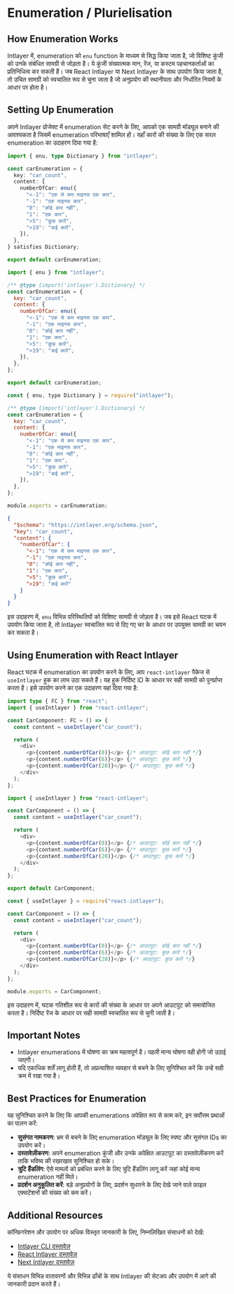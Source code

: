 # Enumeration / Plurielisation

## How Enumeration Works

Intlayer में, enumeration को `enu` function के माध्यम से सिद्ध किया जाता है, जो विशिष्ट कुंजी को उनके संबंधित सामग्री से जोड़ता है। ये कुंजी संख्यात्मक मान, रेंज, या कस्टम पहचानकर्ताओं का प्रतिनिधित्व कर सकती हैं। जब React Intlayer या Next Intlayer के साथ उपयोग किया जाता है, तो उचित सामग्री को स्वचालित रूप से चुना जाता है जो अनुप्रयोग की स्थानीयता और निर्धारित नियमों के आधार पर होता है।

## Setting Up Enumeration

अपने Intlayer प्रोजेक्ट में enumeration सेट करने के लिए, आपको एक सामग्री मॉड्यूल बनाने की आवश्यकता है जिसमें enumeration परिभाषाएँ शामिल हों। यहाँ कारों की संख्या के लिए एक सरल enumeration का उदाहरण दिया गया है:

```typescript fileName="**/*.content.ts" contentDeclarationFormat="typescript"
import { enu, type Dictionary } from "intlayer";

const carEnumeration = {
  key: "car_count",
  content: {
    numberOfCar: enu({
      "<-1": "एक से कम माइनस एक कार",
      "-1": "एक माइनस कार",
      "0": "कोई कार नहीं",
      "1": "एक कार",
      ">5": "कुछ कारें",
      ">19": "कई कारें",
    }),
  },
} satisfies Dictionary;

export default carEnumeration;
```

```javascript fileName="**/*.content.mjs" contentDeclarationFormat="esm"
import { enu } from "intlayer";

/** @type {import('intlayer').Dictionary} */
const carEnumeration = {
  key: "car_count",
  content: {
    numberOfCar: enu({
      "<-1": "एक से कम माइनस एक कार",
      "-1": "एक माइनस कार",
      "0": "कोई कार नहीं",
      "1": "एक कार",
      ">5": "कुछ कारें",
      ">19": "कई कारें",
    }),
  },
};

export default carEnumeration;
```

```javascript fileName="**/*.content.cjs" contentDeclarationFormat="commonjs"
const { enu, type Dictionary } = require("intlayer");

/** @type {import('intlayer').Dictionary} */
const carEnumeration = {
  key: "car_count",
  content: {
    numberOfCar: enu({
      "<-1": "एक से कम माइनस एक कार",
      "-1": "एक माइनस कार",
      "0": "कोई कार नहीं",
      "1": "एक कार",
      ">5": "कुछ कारें",
      ">19": "कई कारें",
    }),
  },
};

module.exports = carEnumeration;
```

```json fileName="**/*.content.json" contentDeclarationFormat="json"
{
  "$schema": "https://intlayer.org/schema.json",
  "key": "car_count",
  "content": {
    "numberOfCar": {
      "<-1": "एक से कम माइनस एक कार",
      "-1": "एक माइनस कार",
      "0": "कोई कार नहीं",
      "1": "एक कार",
      ">5": "कुछ कारें",
      ">19": "कई कारें"
    }
  }
}
```

इस उदाहरण में, `enu` विभिन्न परिस्थितियों को विशिष्ट सामग्री से जोड़ता है। जब इसे React घटक में उपयोग किया जाता है, तो Intlayer स्वचालित रूप से दिए गए चर के आधार पर उपयुक्त सामग्री का चयन कर सकता है।

## Using Enumeration with React Intlayer

React घटक में enumeration का उपयोग करने के लिए, आप `react-intlayer` पैकेज से `useIntlayer` हुक का लाभ उठा सकते हैं। यह हुक निर्दिष्ट ID के आधार पर सही सामग्री को पुनर्प्राप्त करता है। इसे उपयोग करने का एक उदाहरण यहां दिया गया है:

```typescript fileName="**/*.tsx" codeFormat="typescript"
import type { FC } from "react";
import { useIntlayer } from "react-intlayer";

const CarComponent: FC = () => {
  const content = useIntlayer("car_count");

  return (
    <div>
      <p>{content.numberOfCar(0)}</p> {/* आउटपुट: कोई कार नहीं */}
      <p>{content.numberOfCar(6)}</p> {/* आउटपुट: कुछ कारें */}
      <p>{content.numberOfCar(20)}</p> {/* आउटपुट: कुछ कारें */}
    </div>
  );
};
```

```javascript fileName="**/*.mjx" codeFormat="esm"
import { useIntlayer } from "react-intlayer";

const CarComponent = () => {
  const content = useIntlayer("car_count");

  return (
    <div>
      <p>{content.numberOfCar(0)}</p> {/* आउटपुट: कोई कार नहीं */}
      <p>{content.numberOfCar(6)}</p> {/* आउटपुट: कुछ कारें */}
      <p>{content.numberOfCar(20)}</p> {/* आउटपुट: कुछ कारें */}
    </div>
  );
};

export default CarComponent;
```

```javascript fileName="**/*.cjs" codeFormat="commonjs"
const { useIntlayer } = require("react-intlayer");

const CarComponent = () => {
  const content = useIntlayer("car_count");

  return (
    <div>
      <p>{content.numberOfCar(0)}</p> {/* आउटपुट: कोई कार नहीं */}
      <p>{content.numberOfCar(6)}</p> {/* आउटपुट: कुछ कारें */}
      <p>{content.numberOfCar(20)}</p> {/* आउटपुट: कुछ कारें */}
    </div>
  );
};

module.exports = CarComponent;
```

इस उदाहरण में, घटक गतिशील रूप से कारों की संख्या के आधार पर अपने आउटपुट को समायोजित करता है। निर्दिष्ट रेंज के आधार पर सही सामग्री स्वचालित रूप से चुनी जाती है।

## Important Notes

- Intlayer enumerations में घोषणा का क्रम महत्वपूर्ण है। पहली मान्य घोषणा वही होगी जो उठाई जाएगी।
- यदि एकाधिक शर्तें लागू होती हैं, तो अप्रत्याशित व्यवहार से बचने के लिए सुनिश्चित करें कि उन्हें सही क्रम में रखा गया है।

## Best Practices for Enumeration

यह सुनिश्चित करने के लिए कि आपकी enumerations अपेक्षित रूप से काम करे, इन सर्वोत्तम प्रथाओं का पालन करें:

- **सुसंगत नामकरण**: भ्रम से बचने के लिए enumeration मॉड्यूल के लिए स्पष्ट और सुसंगत IDs का उपयोग करें।
- **दस्तावेज़ीकरण**: अपने enumeration कुंजी और उनके अपेक्षित आउटपुट का दस्तावेज़ीकरण करें ताकि भविष्य की रखरखाव सुनिश्चित हो सके।
- **त्रुटि हैंडलिंग**: ऐसे मामलों को प्रबंधित करने के लिए त्रुटि हैंडलिंग लागू करें जहां कोई मान्य enumeration नहीं मिले।
- **प्रदर्शन अनुकूलित करें**: बड़े अनुप्रयोगों के लिए, प्रदर्शन सुधारने के लिए देखे जाने वाले फ़ाइल एक्सटेंशनों की संख्या को कम करें।

## Additional Resources

कॉन्फ़िगरेशन और उपयोग पर अधिक विस्तृत जानकारी के लिए, निम्नलिखित संसाधनों को देखें:

- [Intlayer CLI दस्तावेज़](https://github.com/aymericzip/intlayer/blob/main/docs/hi/intlayer_cli.md)
- [React Intlayer दस्तावेज़](https://github.com/aymericzip/intlayer/blob/main/docs/hi/intlayer_with_create_react_app.md)
- [Next Intlayer दस्तावेज़](https://github.com/aymericzip/intlayer/blob/main/docs/hi/intlayer_with_nextjs_15.md)

ये संसाधन विभिन्न वातावरणों और विभिन्न ढाँचों के साथ Intlayer की सेटअप और उपयोग में आगे की जानकारी प्रदान करते हैं।
